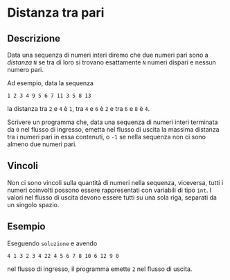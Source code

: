 Distanza tra pari
=================

Descrizione
-----------

Data una sequenza di numeri interi diremo che due numeri pari sono a *distanza*
`N` se tra di loro si trovano esattamente `N` numeri dispari e nessun numero
pari.

Ad esempio, data la sequenza

    1 2 3 4 9 5 6 7 11 3 5 8 13

la distanza tra `2` e `4` è `1`, tra `4` e `6` è `2` e tra `6` e `8` è `4`.

Scrivere un programma che, data una sequenza di numeri interi terminata da `0`
nel flusso di ingresso, emetta nel flusso di uscita la massima distanza tra i
numeri pari in essa contenuti, o `-1` se nella sequenza non ci sono almeno due
numeri pari.


Vincoli
-------

Non ci sono vincoli sulla quantità di numeri nella sequenza, viceversa, tutti i
numeri coinvolti possono essere rappresentati con variabili di tipo `int`. I
valori nel flusso di uscita devono essere tutti su una sola riga, separati da un
singolo spazio.

Esempio
-------

Eseguendo `soluzione` e avendo

    4 1 3 2 3 4 22 4 5 6 7 8 10 6 12 9 0

nel flusso di ingresso, il programma emette `2` nel flusso di uscita.
